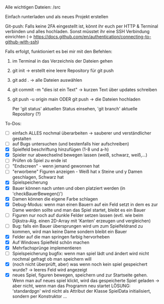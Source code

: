 Alle wichtigen Dateien: /src

Einfach runterladen und als neues Projekt erstellen

Git-push:
Falls keine 2FA eingestellt ist, könnt ihr euch per HTTP & Terminal verbinden und alles hochladen. Sonst müsstet ihr eine SSH Verbindung einrichten
(-> https://docs.github.com/en/authentication/connecting-to-github-with-ssh)

Falls erfolgt, funktioniert es bei mir mit den Befehlen:
1. im Terminal in das Verzeichnis der Dateien gehen
2. git init -> erstellt eine leere Repository für git push
3. git add . -> alle Dateien auswählen
4. git commit -m "dies ist ein Text" -> kurzen Text über updates schreiben
5. git push -u origin main ODER git push -> die Dateien hochladen

   Per 'git status' aktuellen Status einsehen, 'git branch' aktuelle Repository (?)

To-Dos:
- [ ] einfach ALLES nochmal überarbeiten -> sauberer und verständlicher gestalten
- [ ] auf Bugs untersuchen (und bestenfalls hier aufschreiben)
- [x] Spielfeld beschriftung hinzufügen (1-8 und a-h)
- [X] Spieler nur abwechselnd bewegen lassen (weiß, schwarz, weiß,...)
- [ ] Prüfen ob Spiel zu ende ist
- [ ] "Endscreen" - wenn jemand gewonnen hat
- [ ] "erworbene" Figuren anzeigen - Weiß hat x Steine und y Damen geschlagen, Schwarz hat
- [X] Spielspeicherung
- [X] Bauer können nach unten und oben platziert werden (in 'checkBauerBewegen()')
- [X] Damen können die eigene Farbe schlagen
- [X] Debug-Modus: wenn man einen Bauern auf ein Feld setzt in dem es zur Dame werden sollte und man das Spiel startet, bleibt es ein Bauer
- [ ] Figuren nur noch auf dunkle Felder setzen lassen (evtl. wie beim Dijkstra-Alg. einen 2D-Array mit 'Kanten' erzeugen und vergleichen)
- [ ] Bug: falls ein Bauer übersprungen wird um zum Spielfeldrand zu kommen, wird man keine Dame sondern bleibt ein Bauer
- [X] Felder auf die man springen farbig hervorheben
- [X] Auf Windows Spielfeld schön machen
- [X] Mehrfachsprünge implementieren
- [ ] Spielspeicherung bugfix: wenn man spiel lädt und ändert wird nicht nochmal gefragt ob man speichern will
- [X] (noch nicht überprüft, aber) was wenn noch kein spiel gespeichert wurde? -> leeres Feld wird angezeigt
- [X] neues Spiel, figuren bewegen, speichern und zur Startseite gehen. Wenn man auf neues spiel klickt, wird das gespeicherte Spiel geladen
      -> aber nicht, wenn man das Programm neu startet
      LÖSUNG: 'standardpgn' wird nicht als Attribut der Klasse SpielData initialisiert, sondern per Konstruktor
...
